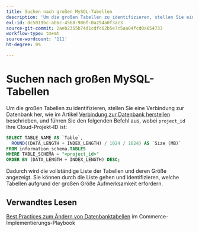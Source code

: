 ```yaml
---
title: Suchen nach großen MySQL-Tabellen
description: 'Um die großen Tabellen zu identifizieren, stellen Sie eine Verbindung zur Datenbank her, wie im Artikel [Mit der Datenbank verbinden](https://experienceleague.adobe.com/en/docs/commerce-cloud-service/user-guide/configure/service/mysql#connect-to-the-database) beschrieben, und führen Sie den folgenden Befehl aus, wobei „project_id“ Ihre Cloud-Projekt-ID ist:'
exl-id: dc5019bc-ab6c-4568-986f-0a294a0f3ac3
source-git-commit: 2aeb2355b74d1cdfc62b5e7c5aa04fcd0a654733
workflow-type: tm+mt
source-wordcount: '111'
ht-degree: 0%

---
```


# Suchen nach großen MySQL-Tabellen

Um die großen Tabellen zu identifizieren, stellen Sie eine Verbindung zur Datenbank her, wie im Artikel [Verbindung zur Datenbank herstellen](https://experienceleague.adobe.com/en/docs/commerce-cloud-service/user-guide/configure/service/mysql#connect-to-the-database) beschrieben, und führen Sie den folgenden Befehl aus, wobei `project_id` Ihre Cloud-Projekt-ID ist:

```sql
SELECT TABLE_NAME AS `Table`,
  ROUND((DATA_LENGTH + INDEX_LENGTH) / 1024 / 1024) AS `Size (MB)`
FROM information_schema.TABLES
WHERE TABLE_SCHEMA = "<project_id>"
ORDER BY (DATA_LENGTH + INDEX_LENGTH) DESC;
```

Dadurch wird die vollständige Liste der Tabellen und deren Größe angezeigt. Sie können durch die Liste gehen und identifizieren, welche Tabellen aufgrund der großen Größe Aufmerksamkeit erfordern.

## Verwandtes Lesen

[Best Practices zum Ändern von Datenbanktabellen](https://experienceleague.adobe.com/en/docs/commerce-operations/implementation-playbook/best-practices/development/modifying-core-and-third-party-tables#why-adobe-recommends-avoiding-modifications) im Commerce-Implementierungs-Playbook
